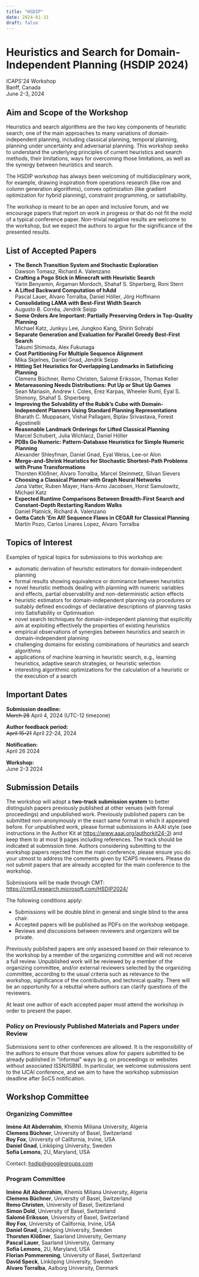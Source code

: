```yaml
---
title: "HSDIP"
date: 2024-01-31
draft: false
---
```


# Heuristics and Search for Domain-Independent Planning (HSDIP 2024)

ICAPS'24 Workshop \
Banff, Canada \
June 2-3, 2024

## Aim and Scope of the Workshop

Heuristics and search algorithms are the two key components of heuristic search, one of the main approaches to many variations of domain-independent planning, including classical planning, temporal planning, planning under uncertainty and adversarial planning. This workshop seeks to understand the underlying principles of current heuristics and search methods, their limitations, ways for overcoming those limitations, as well as the synergy between heuristics and search.

The HSDIP workshop has always been welcoming of multidisciplinary work, for example, drawing inspiration from operations research (like row and column generation algorithms), convex optimization (like gradient optimization for hybrid planning), constraint programming, or satisfiability.

The workshop is meant to be an open and inclusive forum, and we encourage papers that report on work in progress or that do not fit the mold of a typical conference paper. Non-trivial negative results are welcome to the workshop, but we expect the authors to argue for the significance of the presented results.

## List of Accepted Papers
* **The Bench Transition System and Stochastic Exploration**  
  Dawson Tomasz, Richard A. Valenzano
* **Crafting a Pogo Stick in Minecraft with Heuristic Search**  
  Yarin Benyamin, Argaman Mordoch, Shahaf S. Shperberg, Roni Stern
* **A Lifted Backward Computation of hAdd**  
  Pascal Lauer, Alvaro Torralba, Daniel Höller, Jörg Hoffmann
* **Consolidating LAMA with Best-First Width Search**  
  Augusto B. Corrêa, Jendrik Seipp
* **Some Orders Are Important: Partially Preserving Orders in Top-Quality Planning**  
  Michael Katz, Junkyu Lee, Jungkoo Kang, Shirin Sohrabi
* **Separate Generation and Evaluation for Parallel Greedy Best-First Search**  
  Takumi Shimoda, Alex Fukunaga
* **Cost Partitioning For Multiple Sequence Alignment**  
  Mika Skjelnes, Daniel Gnad, Jendrik Seipp
* **Hitting Set Heuristics for Overlapping Landmarks in Satisficing Planning**  
  Clemens Büchner, Remo Christen, Salomé Eriksson, Thomas Keller
* **Metareasoning Needs Distributions: Put Up or Shut Up Games**  
  Sean Mariasin, Andrew I. Coles, Erez Karpas, Wheeler Ruml, Eyal S. Shimony, Shahaf S. Shperberg
* **Improving the Solvability of the Rubik’s Cube with Domain-Independent Planners Using Standard Planning Representations**  
  Bharath C. Muppasani, Vishal Pallagani, Biplav Srivastava, Forest Agostinelli
* **Reasonable Landmark Orderings for Lifted Classical Planning**  
  Marcel Schubert, Julia Wichlacz, Daniel Höller
* **PDBs Go Numeric: Pattern-Database Heuristics for Simple Numeric Planning**  
  Alexander Shleyfman, Daniel Gnad, Eyal Weiss, Lee-or Alon
* **Merge-and-Shrink Heuristics for Stochastic Shortest-Path Problems with Prune Transformations**  
  Thorsten Klößner, Alvaro Torralba, Marcel Steinmetz, Silvan Sievers
* **Choosing a Classical Planner with Graph Neural Networks**  
  Jana Vatter, Ruben Mayer, Hans-Arno Jacobsen, Horst Samulowitz, Michael Katz
* **Expected Runtime Comparisons Between Breadth-First Search and Constant-Depth Restarting Random Walks**  
  Daniel Platnick, Richard A. Valenzano
* **Gotta Catch 'Em All! Sequence Flaws in CEGAR for Classical Planning**  
  Martín Pozo, Carlos Linares Lopez, Alvaro Torralba

## Topics of Interest

Examples of typical topics for submissions to this workshop are:
- automatic derivation of heuristic estimators for domain-independent planning
- formal results showing equivalence or dominance between heuristics
- novel heuristic methods dealing with planning with numeric variables and effects, partial observability and non-deterministic action effects
- heuristic estimators for domain-independent planning via procedures or  suitably defined encodings of declarative descriptions of planning tasks into Satisfiability or Optimisation
- novel search techniques for domain-independent planning that explicitly aim at exploiting effectively the properties of existing heuristics
- empirical observations of synergies between heuristics and search in domain-independent planning
- challenging domains for existing combinations of heuristics and search algorithms
- applications of machine learning in heuristic search, e.g., learning heuristics, adaptive search strategies, or heuristic selection
- interesting algorithmic optimizations for the calculation of a  heuristic or the execution of a search

## Important Dates

**Submission deadline:**  
~~March 28~~ April 4, 2024 (UTC-12 timezone)

**Author feedback period:**  
~~April 15-21~~ April 22-24, 2024

**Notification:**  
April 26 2024

**Workshop:**  
June 2-3 2024

## Submission Details

The workshop will adopt a **two-track submission system** to better distinguish papers previously published at other venues (with formal proceedings) and unpublished work. Previously published papers can be submitted non-anonymously in the exact same format in which it appeared before. For unpublished work, please format submissions in AAAI style (see instructions in the Author Kit at https://www.aaai.org/authorkit24-3) and keep them to  at most 9 pages including references. The track should be indicated at submission time. Authors considering submitting to the  workshop papers rejected from the main conference, please ensure you do your  utmost to address the comments given by ICAPS reviewers. Please do not submit papers that are already accepted for the main conference to the workshop.

Submissions will be made through CMT: https://cmt3.research.microsoft.com/HSDIP2024/

The following conditions apply:

- Submissions will be double blind in general and single blind to the area chair.
- Accepted papers will be published as PDFs on the workshop webpage.
- Reviews and discussions between reviewers and organizers will be private.

Previously published papers are only assessed based on their relevance to the workshop by a member of the organizing committee and will not receive a full review. Unpublished work will be reviewed by a member of the organizing committee, and/or external reviewers selected by the organizing committee, according to the usual criteria such as relevance to the workshop, significance of the contribution, and technical quality. There will be an opportunity for a rebuttal where authors can clarify questions of the reviewers.

At least one author of each accepted paper must attend the workshop in order to present the paper.

### Policy on Previously Published Materials and Papers under Review

Submissions sent to other conferences are allowed. It is the responsibility of the authors to ensure that those venues allow for papers submitted to be already published in "informal" ways (e.g. on proceedings or websites without associated ISSN/ISBN). In particular, we welcome submissions sent to the IJCAI conference, and we aim to have the workshop submission deadline after SoCS notification.

## Workshop Committee

### Organizing Committee

**Imène Ait Abderrahim**, Khemis Miliana University, Algeria  
**Clemens Büchner**, University of Basel, Switzerland  
**Roy Fox**, University of California, Irvine, USA  
**Daniel Gnad**, Linköping University, Sweden  
**Sofia Lemons**, 2U, Maryland, USA

Contact: <hsdip@googlegroups.com>  

### Program Committee

**Imène Ait Abderrahim**, Khemis Miliana University, Algeria  
**Clemens Büchner**, University of Basel, Switzerland  
**Remo Christen**, University of Basel, Switzerland  
**Simon Dold**, University of Basel, Switzerland  
**Salomé Eriksson**, University of Basel, Switzerland  
**Roy Fox**, University of California, Irvine, USA  
**Daniel Gnad**, Linköping University, Sweden  
**Thorsten Klößner**, Saarland University, Germany  
**Pascal Lauer**, Saarland University, Germany  
**Sofia Lemons**, 2U, Maryland, USA  
**Florian Pommerening**, University of Basel, Switzerland  
**David Speck**, Linköping University, Sweden  
**Alvaro Torralba**, Aalborg University, Denmark  

